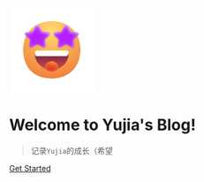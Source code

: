 <img src="./statics/img/coverlogo.svg" alt="logo" style="zoom:15%;" />

# **Welcome to Yujia's Blog!**

> 记录`Yujia`的成长（希望





[Get Started](README.md)


